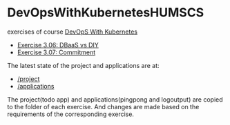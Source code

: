 # DevOpsWithKubernetesHUMSCS

exercises of course [DevOpS With Kubernetes](https://devopswithkubernetes.com/)

- [Exercise 3.06: DBaaS vs DIY](https://github.com/YouqinS/DevOpsWithKubernetesHUMSCS/blob/main/part3/3.06/3.06.md)
- [Exercise 3.07: Commitment](https://github.com/YouqinS/DevOpsWithKubernetesHUMSCS/blob/main/part3/3.07/why_Postgres_PVC.md)


The latest state of the project and applications are at:
- [/project](https://github.com/YouqinS/DevOpsWithKubernetesHUMSCS/tree/main/applications)
- [/applications](https://github.com/YouqinS/DevOpsWithKubernetesHUMSCS/tree/main/project)

The project(todo app) and applications(pingpong and logoutput) are copied to the folder of each exercise.
And changes are made based on the requirements of the corresponding exercise.